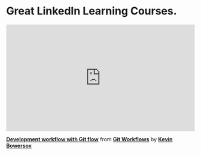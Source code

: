 <h1>Great LinkedIn Learning Courses.</h1>

<div style="position:relative;height:0;padding-bottom:56.25%"><iframe width="640" height="360" src="https://www.linkedin.com/learning/embed/git-workflows/development-workflow-with-git-flow?autoplay=false&claim=AQG8Zti3-0opdgAAAYKv2ILTvfBqHuAOzmsi0Iq8v8hXKpvv3MHDOwh0RaeumJwWtxqDfQZdjFoMA7lwVbmAhgzJooezidLPVtV-vwRMpsjzUoy2CR-HIeTrFfjw374qoEburxAyJaN74_kie1zP--PGjfsuPgvQpKJpjRB0WiwlkcYLD2lZleDP24oT6y99JHu-VYs_3qZeIuTkf_YWvgeQxNEI3NrSG0gLfOCagCYPLm6TNxxaaPy33GSK7nUAFo2gf3ZiiT800Cnc0g5K6v28Xui4KSXcawgLkmcvbbTOyJnCb-uT28h5oW7ZXFWQT1EAy9xmf-Ep1AjcJ4nlS3SnyjYgzAfTNdF9LJcLIMf3VmhAJJi6MFLtix7XCl8L9n9vF_ysl5ZDggGlkefEQvSIi6zr_fZMf0NDwoMsdKgYHI1bgFepfCkQs1hM1YyJqTawdgFgMY1GJsbaxb4-jHy2iPqFrQirRwkhGUyLMeX0feLcURxMqOKqErm8rFed2tRRsB1CZiR17eHOrQ1E159IXnV-KqXdLDhpMCP5bfkGXEMTL2S8qK-BCx0FPwFkasmXUhoLc9sqKT12DglqFzeupenjHi-taH6Kp-tYDgNNE5TvSd-631PllQst9zjhgvV2jUvBW_gtOq-U29UuZuNWkMt_EmrBUYfrVSI49FsoO942Z54Y_5U4uH3l2OUTDvoOVkgMAPpqtV9-XmKDPra81e2R9EgNXE6Yk9gZdbudCKymRsw9MTBQGr7SHfh__uonccuUyCuBQ9SMOT5uuJ_r3Zlu1cStuIrbPHxuXRNVzOMO7LssrQgwnB42Euf7EfSellI_HrJhg0S9kU8ssD2OcjKHiwnAMlI4M4jXFZNxXT8is-im7WsPOrEji5s4jxf-QY9nLN7J0lBmWqy9aljwHeoTzKuv2QH1jp-tOjQ59BwyjJIckoxxGbnIF2iGhoZi4_nFzubtZVZrOxW2ry9Zf4nVJXhxY81fPwSnlznGK2fOWW5A90J0E1jQe96P_IgKtwQsAzeFAKOlDHTpgaO5qVoV8aZZHiZkR4DVFhX6EAy-yX63sH_lvxsBuUXUs7qemw0H0F18o3lOCP29GTlhXN9umitBtcmzsSVe5TuHHIifhCKU1B1p3GeSbT3FB80zNqUapygBtQnQii8zMwkanj2aUhI0daIi031471TD90aVW9X56FGI&lipi=urn%3Ali%3Apage%3Ad_learning_content%3BhU0WpZGhSziHNLUtaJhqlA%3D%3D&licu" mozallowfullscreen="true" webkitallowfullscreen="true" allowfullscreen="true" frameborder="0" style="position:absolute;width:100%;height:100%;left:0"></iframe></div><p><strong><a href="https://www.linkedin.com/learning/git-workflows/development-workflow-with-git-flow?trk=embed_lil">Development workflow with Git flow</a></strong> from <strong><a href="https://www.linkedin.com/learning/git-workflows?trk=embed_lil">Git Workflows</a></strong> by <strong><a href="https://www.linkedin.com/learning/instructors/kevin-bowersox?trk=embed_lil">Kevin Bowersox</a></strong></p>
